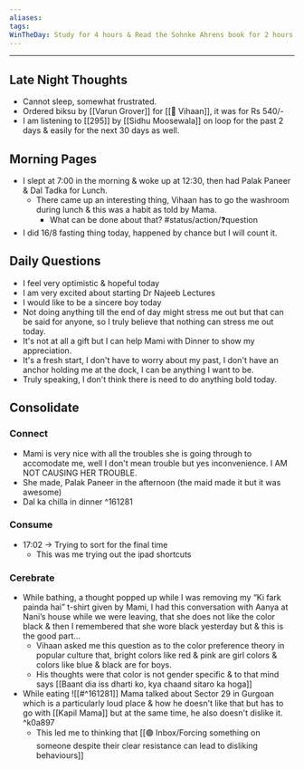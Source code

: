 ```yaml
---
aliases:
tags:
WinTheDay: Study for 4 hours & Read the Sohnke Ahrens book for 2 hours
---
```


---
## Late Night Thoughts
- Cannot sleep, somewhat frustrated.
- Ordered biksu by [[Varun Grover]] for [[👤 Vihaan]], it was for Rs 540/- 
- I am listening to [[295]] by [[Sidhu Moosewala]] on loop for the past 2 days & easily for the next 30 days as well. 
## Morning Pages
- I slept at 7:00 in the morning & woke up at 12:30, then had Palak Paneer & Dal Tadka for Lunch.
	- There came up an interesting thing, Vihaan has to go the washroom during lunch & this was a habit as told by Mama. 
		- What can be done about that? #status/action/❓question 
- I did 16/8 fasting thing today, happened by chance but I will count it.

## Daily Questions
- I feel very optimistic & hopeful today
- I am very excited about starting Dr Najeeb Lectures
- I would like to be a sincere boy today
- Not doing anything till the end of day might stress me out but that can be said for anyone, so I truly believe that nothing can stress me out today.
- It's not at all a gift but I can help Mami with Dinner to show my appreciation.
- It's a fresh start, I don't have to worry about my past, I don't have an anchor holding me at the dock, I can be anything I want to be.
- Truly speaking, I don't think there is need to do anything bold today.
## Consolidate
### Connect
- Mami is very nice with all the troubles she is going through to accomodate me, well I don't mean trouble but yes inconvenience. I AM NOT CAUSING HER TROUBLE.
- She made, Palak Paneer in the afternoon (the maid made it but it was awesome)
- Dal ka chilla in dinner ^161281
### Consume
- 17:02 → Trying to sort for the final time
	- This was me trying out the ipad shortcuts
### Cerebrate 
- While bathing, a thought popped up while I was removing my “Ki fark painda hai” t-shirt given by Mami, I had this conversation with Aanya at Nani’s house while we were leaving, that she does not like the color black & then I remembered that she wore black yesterday but & this is the good part…
	- Vihaan asked me this question as to the color preference theory in popular culture that, bright colors like red & pink are girl colors & colors like blue & black are for boys.
	- His thoughts were that color is not gender specific & to that mind says [[Baant dia iss dharti ko, kya chaand sitaro ka hoga]]
- While eating ![[#^161281]] Mama talked about Sector 29 in Gurgoan which is a particularly loud place & how he doesn't like that but has to go with [[Kapil Mama]] but at the same time, he also doesn't dislike it. ^k0a897
	- This led me to thinking that [[🟢 Inbox/Forcing something on someone despite their clear resistance can lead to disliking behaviours]] 

  

